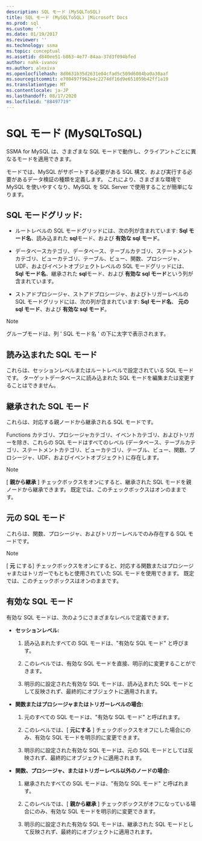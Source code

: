 ```yaml
---
description: SQL モード (MySQLToSQL)
title: SQL モード (MySQLToSQL) |Microsoft Docs
ms.prod: sql
ms.custom: ''
ms.date: 01/19/2017
ms.reviewer: ''
ms.technology: ssma
ms.topic: conceptual
ms.assetid: d840ee51-b863-4e77-84aa-37d3f094bfed
author: nahk-ivanov
ms.author: alexiva
ms.openlocfilehash: 8d0631b35d2631e04cfad5c509d6084ba0a30aaf
ms.sourcegitcommit: e700497f962e4c2274df16d9e651059b42ff1a10
ms.translationtype: MT
ms.contentlocale: ja-JP
ms.lasthandoff: 08/17/2020
ms.locfileid: "88497719"
---
```

# <a name="sql-modes-mysqltosql"></a>SQL モード (MySQLToSQL)
SSMA for MySQL は、さまざまな SQL モードで動作し、クライアントごとに異なるモードを適用できます。  
  
モードでは、MySQL がサポートする必要がある SQL 構文、および実行する必要があるデータ検証の種類を定義します。 これにより、さまざまな環境で MySQL を使いやすくなり、MySQL を SQL Server で使用することが簡単になります。  
  
## <a name="sql-modes-grid"></a>SQL モードグリッド:  
  
-   ルートレベルの SQL モードグリッドには、次の列が含まれています: **Sql モード名**、読み込まれた **sql**モード、および **有効な sql モード**。  
  
-   データベースカテゴリ、データベース、テーブルカテゴリ、ステートメントカテゴリ、ビューカテゴリ、テーブル、ビュー、関数、プロシージャ、UDF、およびイベントオブジェクトレベルの SQL モードグリッドには、 **Sql モード名**、継承された **sql**モード、および **有効な sql モード**という列が含まれています。  
  
-   ストアドプロシージャ、ストアドプロシージャ、およびトリガーレベルの SQL モードグリッドには、次の列が含まれています: **Sql モード名**、  **元の sql モード**、および **有効な sql モード**。  
  
> [!NOTE]  
> グループモードは、列 ' SQL モード名 ' の下に太字で表示されます。  
  
## <a name="loaded-sql-modes"></a>読み込まれた SQL モード  
これらは、セッションレベルまたはルートレベルで設定されている SQL モードです。 ターゲットデータベースに読み込まれた SQL モードを編集または変更することはできません。  
  
## <a name="inherited-sql-modes"></a>継承された SQL モード  
これらは、対応する親ノードから継承される SQL モードです。  
  
Functions カテゴリ、プロシージャカテゴリ、イベントカテゴリ、およびトリガーを除き、これらの SQL モードはすべてのレベル (データベース、テーブルカテゴリ、ステートメントカテゴリ、ビューカテゴリ、テーブル、ビュー、関数、プロシージャ、UDF、およびイベントオブジェクト) に存在します。  
  
> [!NOTE]  
> [ **親から継承** ] チェックボックスをオンにすると、継承された SQL モードを親ノードから継承できます。 既定では、このチェックボックスはオンのままです。  
  
## <a name="original-sql-modes"></a>元の SQL モード  
これらは、関数、プロシージャ、およびトリガーレベルでのみ存在する SQL モードです。  
  
> [!NOTE]  
> [ **元** にする] チェックボックスをオンにすると、対応する関数またはプロシージャまたはトリガーでもともと使用されていた SQL モードを使用できます。 既定では、このチェックボックスはオンのままです。  
  
## <a name="effective-sql-modes"></a>有効な SQL モード  
有効な SQL モードは、次のようにさまざまなレベルで定義できます。  
  
-   **セッションレベル:**  
  
    1.  読み込まれたすべての SQL モードは、"有効な SQL モード" と呼びます。  
  
    2.  このレベルでは、有効な SQL モードを直接、明示的に変更することができます。  
  
    3.  明示的に設定された有効な SQL モードは、読み込まれた SQL モードとして反映されず、最終的にオブジェクトに適用されます。  
  
-   **関数またはプロシージャまたはトリガーレベルの場合:**  
  
    1.  元のすべての SQL モードは、"有効な SQL モード" と呼ばれます。  
  
    2.  このレベルでは、[ **元にする** ] チェックボックスをオフにした場合にのみ、有効な SQL モードを明示的に変更できます。  
  
    3.  明示的に設定された有効な SQL モードは、元の SQL モードとしては反映されず、最終的にオブジェクトに適用されます。  
  
-   **関数、プロシージャ、またはトリガーレベル以外のノードの場合:**  
  
    1.  継承されたすべての SQL モードは、"有効な SQL モード" と呼ばれます。  
  
    2.  このレベルでは、[ **親から継承** ] チェックボックスがオフになっている場合にのみ、有効な SQL モードを明示的に変更できます。  
  
    3.  明示的に設定された有効な SQL モードは、継承された SQL モードとして反映されず、最終的にオブジェクトに適用されます。  
  
